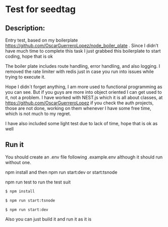 # Test for seedtag

## Description:

Entry test, based on my boilerplate https://github.com/OscarGuerreroLopez/node_boiler_plate . Since I didn’t have much time to complete this task I just grabbed this boilerplate to start coding, hope that is ok

The boiler plate includes route handling, error handling, and also logging. I removed the rate limiter with redis just in case you run into issues while trying to execute it.

Hope I didn´t forget anything, I am more used to functional programming as you can see.
But if you guys are more into object oriented I can get used to it, not a problem. I have worked with NEST.js which it is all about classes, at https://github.com/OscarGuerreroLopez if you check the auth projects, those are not done, working on them whenever I have some free time, which is not much to my regret.

I have also included some light test due to lack of time, hope that is ok as well

## Run it

You should create an .env file following .example.env although it should run without one.

npm install and then npm run start:dev or start:tsnode

npm run test to run the test suit

```bash
$ npm install

$ npm run start:tsnode

$ npm run start:dev
```

Also you can just build it and run it as it is
